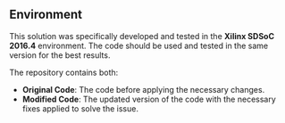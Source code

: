 
## Environment

This solution was specifically developed and tested in the **Xilinx SDSoC 2016.4** environment. The code should be used and tested in the same version for the best results.


The repository contains both:

- **Original Code**: The code before applying the necessary changes. 
- **Modified Code**: The updated version of the code with the necessary fixes applied to solve the  issue.






